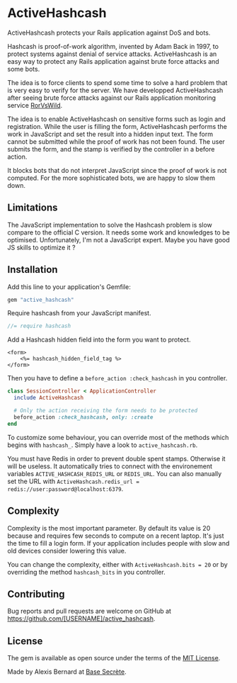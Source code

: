 # ActiveHashcash

ActiveHashcash protects your Rails application against DoS and bots.

Hashcash is proof-of-work algorithm, invented by Adam Back in 1997, to protect systems against denial of service attacks.
ActiveHashcash is an easy way to protect any Rails application against brute force attacks and some bots.

The idea is to force clients to spend some time to solve a hard problem that is very easy to verify for the server.
We have developped ActiveHashcash after seeing brute force attacks against our Rails application monitoring service [RorVsWild](https://rorvswild.com).

The idea is to enable ActiveHashcash on sensitive forms such as login and registration. While the user is filling the form,
ActiveHashcash performs the work in JavaScript and set the result into a hidden input text. The form cannot be submitted while the proof of work has not been found.
The user submits the form, and the stamp is verified by the controller in a before action.

It blocks bots that do not interpret JavaScript since the proof of work is not computed. For the more sophisticated bots, we are happy to slow them down.

## Limitations

The JavaScript implementation to solve the Hashcash problem is slow compare to the official C version.
It needs some work and knowledges to be optimised. Unfortunately, I'm not a JavaScript expert.
Maybe you have good JS skills to optimize it ?

## Installation

Add this line to your application's Gemfile:

```ruby
gem "active_hashcash"
```

Require hashcash from your JavaScript manifest.

```js
//= require hashcash
```

Add a Hashcash hidden field into the form you want to protect.

```erb
<form>
    <%= hashcash_hidden_field_tag %>
</form>
```

Then you have to define a `before_action :check_hashcash` in you controller.

```ruby
class SessionController < ApplicationController
  include ActiveHashcash

  # Only the action receiving the form needs to be protected
  before_action :check_hashcash, only: :create
end
```

To customize some behaviour, you can override most of the methods which begins with `hashcash_`.
Simply have a look to `active_hashcash.rb`.

You must have Redis in order to prevent double spent stamps. Otherwise it will be useless.
It automatically tries to connect with the environement variables `ACTIVE_HASHCASH_REDIS_URL` or `REDIS_URL`.
You can also manually set the URL with `ActiveHashcash.redis_url = redis://user:password@localhost:6379`.

## Complexity

Complexity is the most important parameter. By default its value is 20 because and requires few seconds to compute on a recent laptop.
It's just the time to fill a login form. If your application includes people with slow and old devices consider lowering this value.

You can change the complexity, either with `ActiveHashcash.bits = 20` or by overriding the method `hashcash_bits` in you controller.

## Contributing

Bug reports and pull requests are welcome on GitHub at https://github.com/[USERNAME]/active_hashcash.

## License

The gem is available as open source under the terms of the [MIT License](https://opensource.org/licenses/MIT).

Made by Alexis Bernard at [Base Secrète](https://basesecrete.com).
